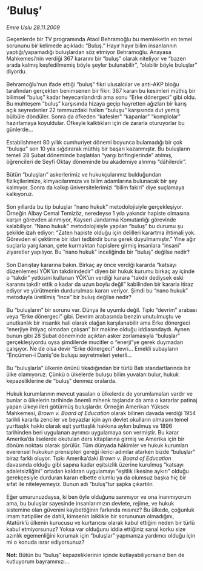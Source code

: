 # ‘Buluş’

*Emre Uslu 28.11.2009*

<div class="taraf_structure_2col_1zq">
<div class="margen_n">



 <p>Geçenlerde bir TV programında Ataol Behramoğlu bu memleketin en temel sorununu bir kelimede açıkladı: “Buluş.” Hayır hayır bilim insanlarının yaptığı/yapamadığı buluşlardan söz etmiyor Behramoğlu. Anayasa Mahkemesi’nin verdiği 367 kararını bir “buluş” olarak niteliyor ve “bazen arada kalmış keşfedilmemiş böyle şeyler bulunabilir”, “olabilir böyle buluşlar” diyordu. <br/><br/>Behramoğlu’nun ifade ettiği “buluş” fikri ulusalcılar ve anti-AKP bloğu tarafından gerçekten benimsenen bir fikir. 367 kararı bu kesimleri müthiş bir bilimsel “buluş” kadar heyecanlandırdı ama sonu “Erke dönergeci” gibi oldu. Bu muhteşem “buluş” karşısında hizaya geçip hayretten ağızları bir karış açık seyredenler 22 temmuzdaki halkın “buluşu” karşısında dut yemiş bülbüle döndüler. Sonra da öfkeden “kafesler” “kapanlar” “komplolar” hazırlamaya koyuldular. Öfkeyle kalktıkları için de zararla oturuyorlar bu günlerde... <br/><br/>Establishment 80 yıllık cumhuriyet dönemi boyunca bulamadığı bir çok “buluşu” son 10 yıla sığdırarak müthiş bir başarı kazanmıştır. Bu buluşların temeli 28 Şubat döneminde başlatılan “yargı brifinglerinde” atılmış, öğrencileri de Seyfi Oktay döneminde bu akademiye alınmış “dâhilerdir”. <br/><br/>Bütün “buluşları” askerlerimiz ve hukukçularımız bulduğundan fizikçilerimize, kimyacılarımıza ve bilim adamlarına bulunacak bir şey kalmıyor. Sonra da kalkıp üniversitelerimizi “bilim fakiri” diye suçlamaya kalkıyoruz. <br/><br/>Son yıllarda bu tip buluşlar “nano hukuk” metodolojisiyle gerçekleşiyor. Örneğin Albay Cemal Temizöz, neredeyse 1 yıla yakındır hapiste olmasına karşın görevden alınmıyor, Kayseri Jandarma Komutanlığı görevinde kalabiliyor. “Nano hukuk” metodolojisiyle yapılan “buluş” bu durumu şu şekilde izah ediyor: “Zaten hapiste olduğu için delilleri karartma ihtimali yok. Görevden el çektirme bir idari tedbirdir buna gerek duyulmamıştır.” Yine ağır suçlarla yargılanan, çete kurmaktan hapislere girmiş insanlara “insani” ziyaretler yapılıyor. Bu “nano hukuk” inceliğinde bir “buluş” değilse nedir? <br/><br/>Son Danıştay kararına bakın. Birkaç ay önce verdiği kararda “katsayı düzenlemesi YÖK’ün takdirindedir” diyen bir hukuk kurumu birkaç ay içinde o “takdir” yetkisini kullanan YÖK’ün verdiği karara “takdir dediysek eski kararını takdir ettik o kadar da uzun boylu değil” kabilinden bir kararla itiraz ediyor ve yürütmenin durdurulması kararı veriyor. Şimdi bu “nano hukuk” metoduyla üretilmiş “ince” bir buluş değilse nedir? <br/><br/>Bu “buluşların” bir sorunu var. Dünya ile uyumlu değil. Tıpkı “devrim” arabası veya “Erke dönergeci” gibi. Devrim arabasında benzin unutulmuştu ve unutkanlık bir insanlık hali olarak olağan karşılanabilir ama Erke dönergeci “enerjiye ihtiyaç olmadan çalışan” bir makine olduğu iddiasındaydı. Aynen bunun gibi 28 Şubat döneminde açıktan asker zorlamasıyla “buluşlar” gerçekleşiyordu oysa şimdilerde mucitler o “enerji”ye gerek duymadan çalışıyor. Ne de olsa devir “Erke dönergeci” devri... Emekli subayların “Encümen-i Daniş”de buluşu seyretmeleri yeterli... <br/><br/>Bu “buluşlarla” ülkenin önünü tıkadığından bir türlü Batı standartlarında bir ülke olamıyoruz. Çünkü o ülkelerde buluşu bilim yuvaları bulur, hukuk kepazeliklerine de “buluş” denmez oralarda. <br/><br/>Hukuk kurumlarının mevcut yasaları o ülkelerde de yorumlamaları vardır ve bunlar o ülkelerin tarihinde önemli mihenk taşlarıdır da ama o kararlar patinaj yapan ülkeyi ileri götürmüş buluşlardır. Örneğin Amerikan Yüksek Mahkemesi, <i>Brown v. Board of Education<b> </b></i>olarak bilinen davada verdiği 1954 tarihli kararla zenciler ve beyazlar için ayrı devlet okulların olmasını temel yurttaşlık hakkı olarak eşit yurttaşlık hakkına aykırı bulmuş ve 1896 tarihinden beri uygulanan ayrımcı uygulamaya son vermiştir. Bu karar Amerika’da liselerde okutulan ders kitaplarına girmiş ve Amerika için bir dönüm noktası olarak görülür. Tüm dünyada hâkimler ve hukuk kurumları everensel hukukun prensipleri gereği ilerici adımlar atarken bizde “buluşlar” biraz farklı oluyor. Tıpkı Amerika’daki <i>Brown v. Board of Education</i> davasında olduğu gibi sapına kadar eşitsizlik üzerine kurulmuş “katsayı adaletsizliğini” ortadan kaldıran uygulamayı “eşitlik ilkesine aykırı” olduğu gerekçesiyle durduran kararı elbette olumlu ya da olumsuz başka hiç bir sıfat ile niteleyemeyiz. Bunun adı “buluş”tur şapka çıkartılır. <br/><br/>Eğer umurunuzdaysa, ki ben öyle olduğunu sanmıyor ve ona inanmıyorum ama, bu buluşlar sayesinde insanlarımızın devlete, rejime, ve hukuk sistemine olan güvenini kaybettiğinin farkında mısınız? Bu ülkede, çoğunluk imam hatipliler de dahil, kimsenin laiklikle bir sorununun olmadığını, Atatürk’ü ülkenin kurucusu ve kurtarıcısı olarak kabul ettiğini neden bir türlü kabul etmiyorsunuz? Yoksa var olduğunu iddia ettiğiniz sanal korku size azınlık egemenliğini korumak için “buluşlar” yapmanıza yardımcı olduğu için mi o konuda ısrar ediyorsunuz? <b><br/><br/>Not:</b> Bütün bu “buluş” kepazeliklerinin içinde kutlayabiliyorsanız ben de kutluyorum bayramınızı...</p>
<br/>
<br/>
<br/>



<br/>


<div id="taraf_not">
</div>

</div>


</div>
